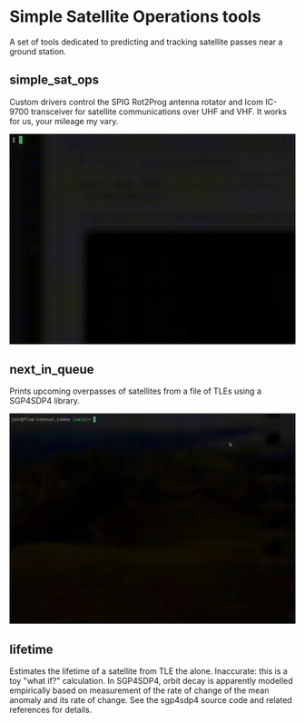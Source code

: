 # Simple Satellite Operations tools

A set of tools dedicated to predicting and tracking satellite passes near a
ground station.

## simple_sat_ops

Custom drivers control the SPIG Rot2Prog antenna rotator and Icom IC-9700
transceiver for satellite communications over UHF and VHF. It works for us,
your mileage my vary.

![A radio demo gif](demo/simple_sat_ops_demo_radio_only_20250217.gif)

## next_in_queue

Prints upcoming overpasses of satellites from a file of TLEs using a SGP4SDP4
library.

![A demo without hardware gif](demo/simple_sat_ops_demo_no_hardware_20250127.gif)

## lifetime 

Estimates the lifetime of a satellite from TLE the alone. Inaccurate: this is
a toy "what if?" calculation. In SGP4SDP4, orbit decay is apparently modelled
empirically based on measurement of the rate of change of the mean anomaly and
its rate of change. See the sgp4sdp4 source code and related references for
details.

